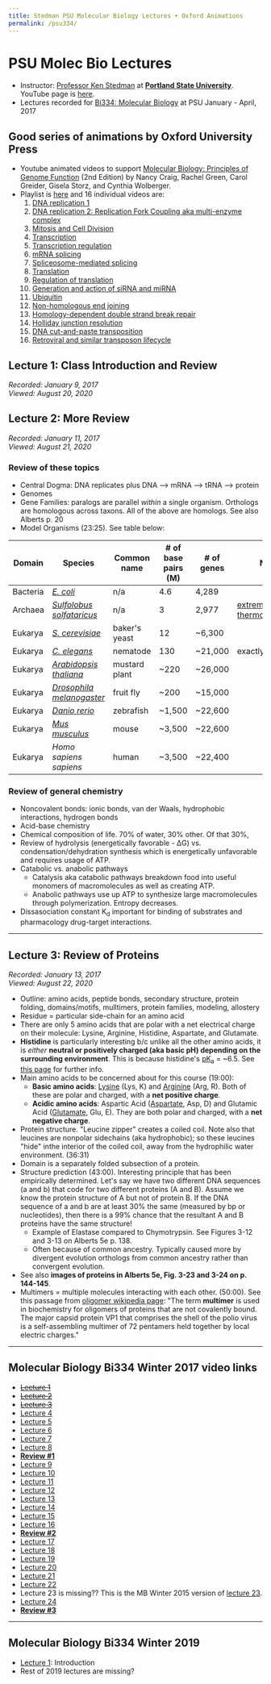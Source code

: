```yaml
---
title: Stedman PSU Molecular Biology Lectures + Oxford Animations
permalink: /psu334/
---
```


# PSU Molec Bio Lectures
* Instructor: [Professor Ken Stedman](https://www.extremeviruses.org/people) at [**Portland State University**](https://www.pdx.edu/biology/biology-research). YouTube page is [here](https://www.youtube.com/c/KenStedman/playlists).
* Lectures recorded for [Bi334: Molecular Biology](http://pdx.smartcatalogiq.com/2020-2021/Bulletin/Courses/Bi-Biology/300/Bi-334) at PSU January - April, 2017

## Good series of animations by Oxford University Press
* Youtube animated videos to support [Molecular Biology: Principles of Genome Function](https://www.amazon.com/Molecular-Biology-Principles-Genome-Function/dp/0198788657/) (2nd Edition) by Nancy Craig, Rachel Green, Carol Greider, Gisela Storz, and Cynthia Wolberger. 
* Playlist is [here](https://www.youtube.com/playlist?list=PL3MAPgqN8JWib86aCRPB6hPcIMvJqR975) and 16 individual videos are:
	1. [DNA replication 1](https://www.youtube.com/watch?v=0Ha9nppnwOc&list=PL3MAPgqN8JWib86aCRPB6hPcIMvJqR975&index=2&t=0s)
	2. [DNA replication 2: Replication Fork Coupling aka multi-enzyme complex](https://www.youtube.com/watch?v=QMX7IpME7X8&list=PL3MAPgqN8JWib86aCRPB6hPcIMvJqR975&index=2)
	3. [Mitosis and Cell Division](https://www.youtube.com/watch?v=3BwvRg8DwPk&list=PL3MAPgqN8JWib86aCRPB6hPcIMvJqR975&index=3)
	4. [Transcription](https://www.youtube.com/watch?v=XzVXhemtwmA&list=PL3MAPgqN8JWib86aCRPB6hPcIMvJqR975&index=4)
	5. [Transcription regulation](https://www.youtube.com/watch?v=Gs3llepaaB0&list=PL3MAPgqN8JWib86aCRPB6hPcIMvJqR975&index=5)
	6. [mRNA splicing](https://www.youtube.com/watch?v=YgmoHtLGb5c&list=PL3MAPgqN8JWib86aCRPB6hPcIMvJqR975&index=6)
	7. [Spliceosome-mediated splicing](https://www.youtube.com/watch?v=q63JCoLDR2w&list=PL3MAPgqN8JWib86aCRPB6hPcIMvJqR975&index=7)
	8. [Translation](https://www.youtube.com/watch?v=8Hsz_Vmcy-Y&list=PL3MAPgqN8JWib86aCRPB6hPcIMvJqR975&index=8)
	9. [Regulation of translation](https://www.youtube.com/watch?v=MpO9ivZD-os&list=PL3MAPgqN8JWib86aCRPB6hPcIMvJqR975&index=9)
	10. [Generation and action of siRNA and miRNA](https://www.youtube.com/watch?v=5YsTW5i0Xro&list=PL3MAPgqN8JWib86aCRPB6hPcIMvJqR975&index=10)
	11. [Ubiquitin](https://www.youtube.com/watch?v=eZVDmyCbq8s&list=PL3MAPgqN8JWib86aCRPB6hPcIMvJqR975&index=11)
	12. [Non-homologous end joining](https://www.youtube.com/watch?v=31stiofJjYw&list=PL3MAPgqN8JWib86aCRPB6hPcIMvJqR975&index=12)
	13. [Homology-dependent double strand break repair](https://www.youtube.com/watch?v=86JCMM5kb2A&list=PL3MAPgqN8JWib86aCRPB6hPcIMvJqR975&index=13)
	14. [Holliday junction resolution](https://www.youtube.com/watch?v=MvnWxN81Qps&list=PL3MAPgqN8JWib86aCRPB6hPcIMvJqR975&index=14)
	15. [DNA cut-and-paste transposition](https://www.youtube.com/watch?v=XYZHMGUGq6o&list=PL3MAPgqN8JWib86aCRPB6hPcIMvJqR975&index=15)
	16. [Retroviral and similar transposon lifecycle](https://www.youtube.com/watch?v=OxwKuFZbDzc&list=PL3MAPgqN8JWib86aCRPB6hPcIMvJqR975&index=16)


## Lecture 1: Class Introduction and Review
*Recorded: January 9, 2017<br>
Viewed: August 20, 2020*

## Lecture 2: More Review
*Recorded: January 11, 2017<br>
Viewed: August 21, 2020*

### Review of these topics
* Central Dogma: DNA replicates plus DNA --> mRNA --> tRNA --> protein
* Genomes
* Gene Families: paralogs are parallel *within* a single organism. Orthologs are homologous across taxons. All of the above are homologs. See also Alberts p. 20
* Model Organisms (23:25). See table below:

| Domain   | Species                                                                          | Common name   | # of base pairs (M) | # of genes | Notes                                                                                 |
|----------|----------------------------------------------------------------------------------|---------------|---------------------|------------|---------------------------------------------------------------------------------------|
| Bacteria | [*E. coli*](https://en.wikipedia.org/wiki/Escherichia_coli)                        | n/a           | 4.6                 | 4,289      |                                                                                       |
| Archaea  | [*Sulfolobus solfataricus*](https://en.wikipedia.org/wiki/Sulfolobus_solfataricus) | n/a           | 3                   | 2,977      | [extremophilic](https://en.wikipedia.org/wiki/Extremophile) and [thermoacidophilic](https://en.wikipedia.org/wiki/Thermoacidophile) |
| Eukarya  | [*S. cerevisiae*](https://en.wikipedia.org/wiki/Saccharomyces_cerevisiae)          | baker's yeast | 12                  | ~6,300     |                                                                                       |
| Eukarya  | [*C. elegans*](https://en.wikipedia.org/wiki/Caenorhabditis_elegans)               | nematode      | 130                 | ~21,000     | exactly 959 cells                                                                     |
| Eukarya  | [*Arabidopsis thaliana*](https://en.wikipedia.org/wiki/Arabidopsis_thaliana)       | mustard plant | ~220                | ~26,000    |                                                                                       |
| Eukarya  | [*Drosophila melanogaster*](https://en.wikipedia.org/wiki/Drosophila_melanogaster) | fruit fly     | ~200                | ~15,000    |                                                                                       |
| Eukarya  | [*Danio rerio*](https://en.wikipedia.org/wiki/Zebrafish)                           | zebrafish     | ~1,500              | ~22,600    |                                                                                       |
| Eukarya  | [*Mus musculus*](https://en.wikipedia.org/wiki/House_mouse)                        | mouse         | ~3,500              | ~22,600    |                                                                                       |
| Eukarya  | *Homo sapiens sapiens*                                                             | human         | ~3,500              | ~22,400    |                                                                                       |

### Review of general chemistry
* Noncovalent bonds: ionic bonds, van der Waals, hydrophobic interactions, hydrogen bonds
* Acid-base chemistry
* Chemical composition of life. 70% of water, 30% other. Of that 30%,
* Review of hydrolysis (energetically favorable - &#916;G) vs. condensation/dehydration synthesis which is energetically unfavorable and requires usage of ATP.
* Catabolic vs. anabolic pathways
	* Catalysis aka catabolic pathways breakdown food into useful monomers of macromolecules as well as creating ATP. 
	* Anabolic pathways use up ATP to synthesize large macromolecules through polymerization. Entropy decreases.
* Dissasociation constant K<sub>d</sub> important for binding of substrates and pharmacology drug-target interactions.

---

## Lecture 3: Review of Proteins
*Recorded: January 13, 2017<br>
Viewed: August 22, 2020*
* Outline: amino acids, peptide bonds, secondary structure, protein folding, domains/motifs, mulltimers, protein families, modeling, allostery
* Residue = particular side-chain for an amino acid
* There are only 5 amino acids that are polar with a net electrical charge on their molecule: Lysine, Arginine, Histidine, Aspartate, and Glutamate.
* **Histidine** is particularly interesting b/c unlike all the other amino acids, it is *either* **neutral or positively charged (aka basic pH) depending on the surrounding environment**. This is because histidine's [pK<sub>a</sub>](https://en.wikipedia.org/wiki/Acid_dissociation_constant#Equilibrium_constant) = ~6.5. See [this page](http://www.russelllab.org/aas/charged.html) for further info.
* Main amino acids to be concerned about for this course (19:00):
	* **Basic amino acids**: [Lysine](https://en.wikipedia.org/wiki/Lysine) (Lys, K) and [Arginine](https://en.wikipedia.org/wiki/Arginine) (Arg, R). Both of these are polar and charged, with a **net positive charge**.
	* **Acidic amino acids**: Aspartic Acid ([Aspartate](https://en.wikipedia.org/wiki/Aspartic_acid), Asp, D) and Glutamic Acid ([Glutamate](https://en.wikipedia.org/wiki/Glutamic_acid), Glu, E). They are both polar and charged, with a **net negative charge**.
* Protein structure. "Leucine zipper" creates a coiled coil. Note also that leucines are nonpolar sidechains (aka hydrophobic); so these leucines "hide" inthe interior of the coiled coil, away from the hydrophilic water environment. (36:31)
* Domain is a separately folded subsection of a protein. 
* Structure prediction (43:00). Interesting principle that has been empirically determined. Let's say we have two different DNA sequences (a and b) that code for two different proteins (A and B). Assume we know the protein structure of A but not of protein B. If the DNA sequence of a and b are at least 30% the same (measured by bp or nucleotides), then there is a 99% chance that the resultant A and B proteins have the same structure!
	* Example of Elastase compared to Chymotrypsin. See Figures 3-12 and 3-13 on Alberts 5e p. 138.
	* Often because of common ancestry. Typically caused more by divergent evolution orthologs from common ancestry rather than convergent evolution.
* See also **images of proteins in Alberts 5e, Fig. 3-23 and 3-24 on p. 144-145**.
* Multimers = multiple molecules interacting with each other. (50:00). See this passage from [oligomer wikipedia page](https://en.wikipedia.org/wiki/Oligomer): "The term **multimer** is used in biochemistry for oligomers of proteins that are not covalently bound. The major capsid protein VP1 that comprises the shell of the polio virus is a self-assembling multimer of 72 pentamers held together by local electric charges."

----

## Molecular Biology Bi334 Winter 2017 video links
* <del>[Lecture 1](https://youtu.be/BU_-o4g6WeE)</del>
* <del>[Lecture 2](https://youtu.be/H1egC1mxXZg)</del>
* <del>[Lecture 3](https://youtu.be/e4E9kQPks9k)</del>
* [Lecture 4](https://youtu.be/y2s9L4WJYN0)
* [Lecture 5](https://youtu.be/oZX4dV4RAmE)
* [Lecture 6](https://youtu.be/aVJeKqS4yus)
* [Lecture 7](https://youtu.be/YsBjFEc_9jo)
* [Lecture 8](https://youtu.be/OzkeLDYh0DE)
* [**Review #1**](https://youtu.be/0zHWCewKUCU)
* [Lecture 9](https://youtu.be/deuMy31kP7M)
* [Lecture 10](https://youtu.be/qkw0Dl8vq5Q)
* [Lecture 11](https://youtu.be/nYRv9g84yIc)
* [Lecture 12](https://youtu.be/ppsOLJ2aP6Q)
* [Lecture 13](https://youtu.be/iueYZB20xvk)
* [Lecture 14](https://youtu.be/F7MOTQnpVZ0)
* [Lecture 15](https://youtu.be/OalDTaImVSY)
* [Lecture 16](https://youtu.be/N_J2RjTNZCk)
* [**Review #2**](https://youtu.be/5lkNFM4DA6k)
* [Lecture 17](https://youtu.be/Ttb3Cb1G998)
* [Lecture 18](https://youtu.be/J9T-PrMo_nA)
* [Lecture 19](https://youtu.be/x5CmjNEesNo)
* [Lecture 20](https://youtu.be/9uYqbZ7KQXE)
* [Lecture 21](https://youtu.be/-jQSyUs7lc8)
* [Lecture 22](https://youtu.be/xXY2I0uijpA)
* Lecture 23 is missing?? This is the MB Winter 2015 version of [lecture 23](https://youtu.be/AKahJ3RX7fE).
* [Lecture 24](https://youtu.be/AbSmjBgt3e4)
* [**Review #3**](https://youtu.be/lvT40Zcu3eY)


---
## Molecular Biology Bi334 Winter 2019
* [Lecture 1](https://www.youtube.com/watch?v=qm7AvX-jyTg): Introduction
* Rest of 2019 lectures are missing?

